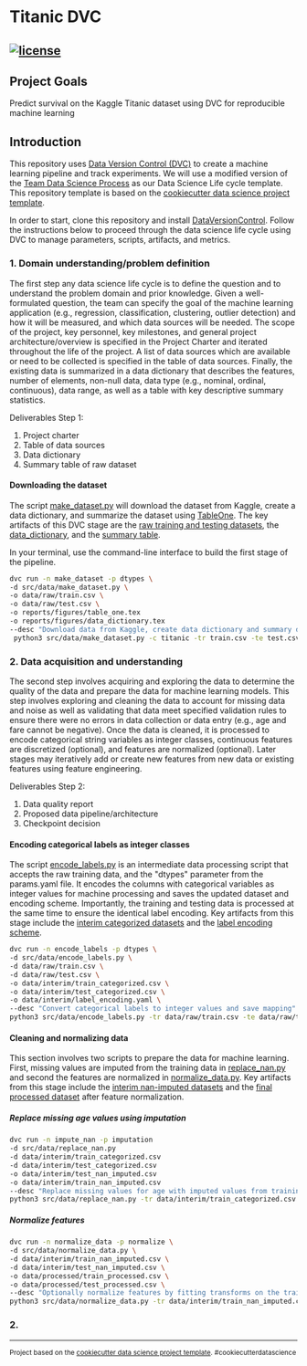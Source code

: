 # Titanic DVC

[![license](https://img.shields.io/github/license/mashape/apistatus.svg?maxAge=2592000)](./LICENSE)
------------

## Project Goals

Predict survival on the Kaggle Titanic dataset using DVC for reproducible machine learning

## Introduction

This repository uses [Data Version Control (DVC)](https://dvc.org/) to create a machine learning pipeline and track
experiments. We will use a modified version of
the [Team Data Science Process](https://docs.microsoft.com/en-us/azure/machine-learning/team-data-science-process/overview)
as our Data Science Life cycle template. This repository template is based on
the [cookiecutter data science project template](https://drivendata.github.io/cookiecutter-data-science).

In order to start, clone this repository and install [DataVersionControl](https://dvc.org/). Follow the instructions
below to proceed through the data science life cycle using DVC to manage parameters, scripts, artifacts, and metrics.

### 1. Domain understanding/problem definition

The first step any data science life cycle is to define the question and to understand the problem domain and prior knowledge. Given a well-formulated question, the team can specify the goal of the machine learning application (e.g., regression, classification, clustering, outlier detection) and how it will be measured, and which data sources will be needed. The scope of the project, key personnel, key milestones, and general project architecture/overview is specified in the Project Charter and iterated throughout the life of the project. A list of data sources which are available or need to be collected is specified in the table of data sources. Finally, the existing data is summarized in a data dictionary that describes the features, number of elements, non-null data, data type (e.g., nominal, ordinal, continuous), data range, as well as a table with key descriptive summary statistics.

Deliverables Step 1:
1. Project charter
2. Table of data sources
3. Data dictionary
4. Summary table of raw dataset

#### Downloading the dataset

The script [make_dataset.py](src/data/make_dataset.py) will download the dataset from Kaggle, create a data dictionary,
and summarize the dataset using [TableOne](https://pypi.org/project/tableone/). The key artifacts of this DVC stage are
the [raw training and testing datasets](data/raw), the [data_dictionary](reports/figures/data_dictionary.tex), and
the [summary table](/reports/figures/table_one.tex).

In your terminal, use the command-line interface to build the first stage of the pipeline.

``` bash
dvc run -n make_dataset -p dtypes \
-d src/data/make_dataset.py \
-o data/raw/train.csv \
-o data/raw/test.csv \
-o reports/figures/table_one.tex
-o reports/figures/data_dictionary.tex
--desc "Download data from Kaggle, create data dictionary and summary dtable"\
 python3 src/data/make_dataset.py -c titanic -tr train.csv -te test.csv -o "./data/raw"
```

### 2. Data acquisition and understanding

The second step involves acquiring and exploring the data to determine the quality of the data and prepare the data for machine learning models. This step involves exploring and cleaning the data to account for missing data and noise as well as validating that data meet specified validation rules to ensure there were no errors in data collection or data entry (e.g., age and fare cannot be negative). Once the data is cleaned, it is processed to encode categorical string variables as integer classes, continuous features are discretized (optional),  and features are normalized (optional). Later stages may iteratively add or create new features from new data or existing features using feature engineering.

Deliverables Step 2:
1. Data quality report
2. Proposed data pipeline/architecture
3. Checkpoint decision

#### Encoding categorical labels as integer classes

The script [encode_labels.py](src/data/encode_labels.py) is an intermediate data processing script that accepts the raw
training data, and the "dtypes" parameter from the params.yaml file. It encodes the columns with categorical variables
as integer values for machine processing and saves the updated dataset and encoding scheme. Importantly, the training
and testing data is processed at the same time to ensure the identical label encoding. Key artifacts from this stage
include the [interim categorized datasets](/data/interim) and
the [label encoding scheme](/data/interim/label_encoding.yaml).

``` bash
dvc run -n encode_labels -p dtypes \
-d src/data/encode_labels.py \
-d data/raw/train.csv \
-d data/raw/test.csv \
-o data/interim/train_categorized.csv \
-o data/interim/test_categorized.csv \
-o data/interim/label_encoding.yaml \
--desc "Convert categorical labels to integer values and save mapping" \
python3 src/data/encode_labels.py -tr data/raw/train.csv -te data/raw/test.csv -o data/interim
```

#### Cleaning and normalizing data

This section involves two scripts to prepare the data for machine learning. First, missing values are imputed from the
training data in [replace_nan.py](/src/data/replace_nan.py) and second the features are normalized
in [normalize_data.py](/src/data/normalize_data.py). Key artifacts from this stage include
the [interim nan-imputed datasets](/data/interim) and the [final processed dataset](/data/processed) after feature
normalization.

##### Replace missing age values using imputation

``` bash
dvc run -n impute_nan -p imputation
-d src/data/replace_nan.py
-d data/interim/train_categorized.csv
-d data/interim/test_categorized.csv
-o data/interim/test_nan_imputed.csv
-o data/interim/train_nan_imputed.csv
--desc "Replace missing values for age with imputed values from training dataset."
python3 src/data/replace_nan.py -tr data/interim/train_categorized.csv -te data/interim/test_categorized.csv -o data/interim
```

##### Normalize features

``` bash
dvc run -n normalize_data -p normalize \
-d src/data/normalize_data.py \
-d data/interim/train_nan_imputed.csv \
-d data/interim/test_nan_imputed.csv \
-o data/processed/train_processed.csv \
-o data/processed/test_processed.csv \
--desc "Optionally normalize features by fitting transforms on the training dataset." \
python3 src/data/normalize_data.py -tr data/interim/train_nan_imputed.csv -te data/interim/test_nan_imputed.csv -o data/processed/
```

### 2. 

--------

<p><small>Project based on the <a target="_blank" href="https://drivendata.github.io/cookiecutter-data-science/">cookiecutter data science project template</a>. #cookiecutterdatascience</small></p>

